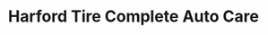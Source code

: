 ---
title: "Harford Tire Complete Auto Care"
url: /street/harford-tire-complete-auto-care/
shop: car repair
---